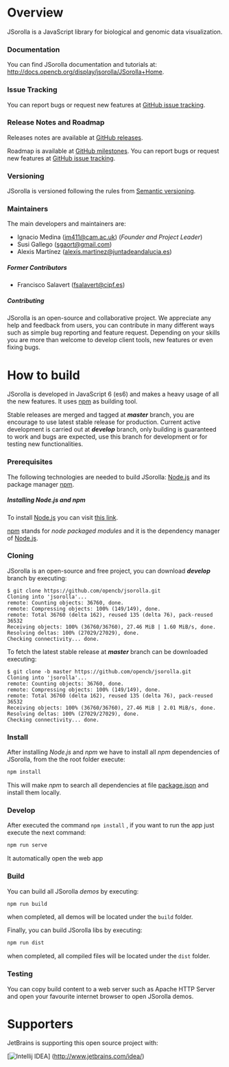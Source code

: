 # Overview
JSorolla is a JavaScript library for biological and genomic data visualization.

### Documentation
You can find JSorolla documentation and tutorials at: http://docs.opencb.org/display/jsorolla/JSorolla+Home.

### Issue Tracking
You can report bugs or request new features at [GitHub issue tracking](https://github.com/opencb/jsorolla/issues).

### Release Notes and Roadmap
Releases notes are available at [GitHub releases](https://github.com/opencb/jsorolla/releases).

Roadmap is available at [GitHub milestones](https://github.com/opencb/jsorolla/milestones). You can report bugs or request new features at [GitHub issue tracking](https://github.com/opencb/jsorolla/issues).

### Versioning
JSorolla is versioned following the rules from [Semantic versioning](http://semver.org/).

### Maintainers
The main developers and maintainers are:
* Ignacio Medina (im411@cam.ac.uk) (_Founder and Project Leader_)
* Susi Gallego (sgaort@gmail.com)
* Alexis Martínez (alexis.martinez@juntadeandalucia.es)

##### Former Contributors
* Francisco Salavert (fsalavert@cipf.es)

##### Contributing
JSorolla is an open-source and collaborative project. We appreciate any help and feedback from users, you can contribute in many different ways such as simple bug reporting and feature request. Depending on your skills you are more than welcome to develop client tools, new features or even fixing bugs.


# How to build 
JSorolla is developed in JavaScript 6 (es6) and makes a heavy usage of all the new features. It uses [npm](https://www.npmjs.com/) as building tool.

Stable releases are merged and tagged at **_master_** branch, you are encourage to use latest stable release for production. Current active development is carried out at **_develop_** branch, only building is guaranteed to work and bugs are expected, use this branch for development or for testing new functionalities.

### Prerequisites
The following technologies are needed to build JSorolla: [Node.js](https://nodejs.org/) and its package manager [npm](https://www.npmjs.com/).

##### Installing Node.js and npm
To install [Node.js](https://nodejs.org/) you can visit [this link](https://github.com/joyent/node/wiki/Installing-Node.js-via-package-manager).

[npm](https://www.npmjs.com/) stands for _node packaged modules_ and it is the dependency manager of [Node.js](https://nodejs.org/).

### Cloning
JSorolla is an open-source and free project, you can download **_develop_** branch by executing:

    $ git clone https://github.com/opencb/jsorolla.git
    Cloning into 'jsorolla'...
    remote: Counting objects: 36760, done.
    remote: Compressing objects: 100% (149/149), done.
    remote: Total 36760 (delta 162), reused 135 (delta 76), pack-reused 36532
    Receiving objects: 100% (36760/36760), 27.46 MiB | 1.60 MiB/s, done.
    Resolving deltas: 100% (27029/27029), done.
    Checking connectivity... done.


To fetch the latest stable release at **_master_** branch can be downloaded executing:

    $ git clone -b master https://github.com/opencb/jsorolla.git
    Cloning into 'jsorolla'...
    remote: Counting objects: 36760, done.
    remote: Compressing objects: 100% (149/149), done.
    remote: Total 36760 (delta 162), reused 135 (delta 76), pack-reused 36532
    Receiving objects: 100% (36760/36760), 27.46 MiB | 2.01 MiB/s, done.
    Resolving deltas: 100% (27029/27029), done.
    Checking connectivity... done.

### Install

After installing _Node.js_ and _npm_ we have to install all _npm_ dependencies of JSorolla, from the the root folder execute:

```bash
npm install
```
This will make _npm_ to search all dependencies at file [package.json](package.json) and install them locally.

### Develop

After executed the command `npm install` , if you want to run the app just execute the next command:

```bash
npm run serve
```
It automatically open the web app
### Build

You can build all JSorolla _demos_ by executing:

```bash
npm run build
```
when completed, all demos will be located under the `build` folder.

Finally, you can build JSorolla libs by executing:

```bash
npm run dist
```

when completed, all compiled files will be located under the `dist` folder.


### Testing
You can copy build content to a web server such as Apache HTTP Server and open your favourite internet browser to open JSorolla demos. 


# Supporters
JetBrains is supporting this open source project with:

[![Intellij IDEA](https://www.jetbrains.com/idea/docs/logo_intellij_idea.png)]
(http://www.jetbrains.com/idea/)
